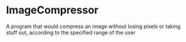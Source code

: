 # ImageCompressor
A program that would compress an image without losing pixels or taking stuff out, according to the specified range of the user
